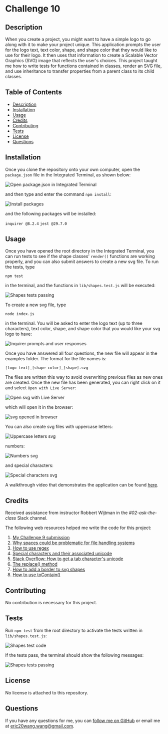 # Challenge 10

## Description
When you create a project, you might want to have a simple logo to go along with it to make your project unique. This application prompts the user for the logo text, text color, shape, and shape color that they would like to use for their logo. It then uses that information to create a Scalable Vector Graphics (SVG) image that reflects the user's choices. This project taught me how to write tests for functions contained in classes, render an SVG file, and use inheritance to transfer properties from a parent class to its child classes.

## Table of Contents
- [Description](#description)
- [Installation](#installation)
- [Usage](#usage)
- [Credits](#credits)
- [Contributing](#contributing)
- [Tests](#tests)
- [License](#license)
- [Questions](#questions)

## Installation
Once you clone the repository onto your own computer, open the `package.json` file in the Integrated Terminal, as shown below:

![Open package.json in Integrated Terminal](Images/open_package_json_in_integrated_terminal.png)

and then type and enter the command `npm install`:

![Install packages](Images/package_json_and_npm_install.png)

and the following packages will be installed:

`inquirer @8.2.4`
`jest @29.7.0`

## Usage
Once you have opened the root directory in the Integrated Terminal, you can run tests to see if the shape classes' `render()` functions are working properly, and you can also submit answers to create a new svg file. To run the tests, type

`npm test`

in the terminal, and the functions in `lib/shapes.test.js` will be executed:

![Shapes tests passing](Images/shapes_test_passing.png)

To create a new svg file, type

`node index.js`

in the terminal. You will be asked to enter the logo text (up to three characters), text color, shape, and shape color that you would like your svg logo to have:

![Inquirer prompts and user responses](Images/new_svg_file_successfully_created.png)

Once you have answered all four questions, the new file will appear in the examples folder. The format for the file names is:

`[logo text]_[shape color]_[shape].svg`

The files are written this way to avoid overwriting previous files as new ones are created. Once the new file has been generated, you can right click on it and select `Open with Live Server`:

![Open svg with Live Server](Images/open_svg_with_live_server.png)

which will open it in the browser:

![svg opened in browser](Images/svg_opened_in_browser.png)

You can also create svg files with uppercase letters:

![Uppercase letters svg](Images/uppercase_letters_svg.png)

numbers:

![Numbers svg](Images/numbers_svg.png)

and special characters:

![Special characters svg](Images/special_characters_svg.png)

A walkthrough video that demonstrates the application can be found [here](https://youtu.be/GhaqBli3blc).

## Credits
Received assistance from instructor Robbert Wijtman in the *#02-ask-the-class* Slack channel.

The following web resources helped me write the code for this project:

1. [My Challenge 9 submission](https://github.com/GimmeKitties711/challenge_9-user_informed_readme_generator)
2. [Why spaces could be problematic for file handling systems](https://superuser.com/questions/29111/what-technical-reasons-exist-for-not-using-space-characters-in-file-names)
3. [How to use regex](https://developer.mozilla.org/en-US/docs/Web/JavaScript/Guide/Regular_expressions)
4. [Special characters and their associated unicode](https://owasp.org/www-community/password-special-characters)
5. [Stack Overflow: How to get a tab character's unicode](https://stackoverflow.com/questions/9660987/how-to-get-a-tab-character)
6. [The replace() method](https://www.w3schools.com/jsref/jsref_replace.asp)
7. [How to add a border to svg shapes](https://www.w3schools.com/graphics/svg_polygon.asp)
8. [How to use toContain()](https://jestjs.io/docs/expect#tocontainitem)

## Contributing
No contribution is necessary for this project.

## Tests
Run `npm test` from the root directory to activate the tests written in `lib/shapes.test.js`:

![Shapes test code](Images/shapes_test_code.png)

If the tests pass, the terminal should show the following messages:

![Shapes tests passing](Images/shapes_test_passing.png)

## License
No license is attached to this repository.

## Questions
If you have any questions for me, you can [follow me on GitHub](https://github.com/GimmeKitties711) or email me at eric20wang.wang@gmail.com.
